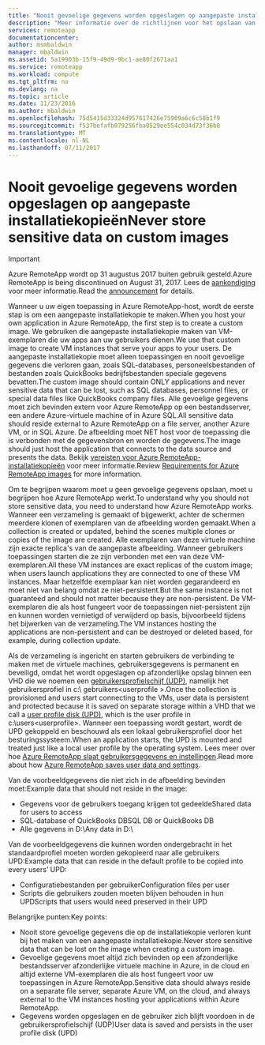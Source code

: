 ```yaml
---
title: "Nooit gevoelige gegevens worden opgeslagen op aangepaste installatiekopieën voor Azure RemoteApp | Microsoft Docs"
description: "Meer informatie over de richtlijnen voor het opslaan van gegevens in aangepaste installatiekopieën in Azure RemoteApp"
services: remoteapp
documentationcenter: 
author: msmbaldwin
manager: mbaldwin
ms.assetid: 5a19903b-15f9-49d9-9bc1-ae80f2671aa1
ms.service: remoteapp
ms.workload: compute
ms.tgt_pltfrm: na
ms.devlang: na
ms.topic: article
ms.date: 11/23/2016
ms.author: mbaldwin
ms.openlocfilehash: 75d5415d33324d957617426e75909a6c6c58b1f9
ms.sourcegitcommit: f537befafb079256fba0529ee554c034d73f36b0
ms.translationtype: MT
ms.contentlocale: nl-NL
ms.lasthandoff: 07/11/2017
---
```

# <a name="never-store-sensitive-data-on-custom-images"></a><span data-ttu-id="f292d-103">Nooit gevoelige gegevens worden opgeslagen op aangepaste installatiekopieën</span><span class="sxs-lookup"><span data-stu-id="f292d-103">Never store sensitive data on custom images</span></span>
> [!IMPORTANT]
> <span data-ttu-id="f292d-104">Azure RemoteApp wordt op 31 augustus 2017 buiten gebruik gesteld.</span><span class="sxs-lookup"><span data-stu-id="f292d-104">Azure RemoteApp is being discontinued on August 31, 2017.</span></span> <span data-ttu-id="f292d-105">Lees de [aankondiging](https://go.microsoft.com/fwlink/?linkid=821148) voor meer informatie.</span><span class="sxs-lookup"><span data-stu-id="f292d-105">Read the [announcement](https://go.microsoft.com/fwlink/?linkid=821148) for details.</span></span>
> 
> 

<span data-ttu-id="f292d-106">Wanneer u uw eigen toepassing in Azure RemoteApp-host, wordt de eerste stap is om een aangepaste installatiekopie te maken.</span><span class="sxs-lookup"><span data-stu-id="f292d-106">When you host your own application in Azure RemoteApp, the first step is to create a custom image.</span></span> <span data-ttu-id="f292d-107">We gebruiken die aangepaste installatiekopie maken van VM-exemplaren die uw apps aan uw gebruikers dienen.</span><span class="sxs-lookup"><span data-stu-id="f292d-107">We use that custom image to create VM instances that serve your apps to your users.</span></span> <span data-ttu-id="f292d-108">De aangepaste installatiekopie moet alleen toepassingen en nooit gevoelige gegevens die verloren gaan, zoals SQL-databases, personeelsbestanden of bestanden zoals QuickBooks bedrijfsbestanden speciale gegevens bevatten.</span><span class="sxs-lookup"><span data-stu-id="f292d-108">The custom image should contain ONLY applications and never sensitive data that can be lost, such as SQL databases, personnel files, or special data files like QuickBooks company files.</span></span> <span data-ttu-id="f292d-109">Alle gevoelige gegevens moet zich bevinden extern voor Azure RemoteApp op een bestandsserver, een andere Azure-virtuele machine of in Azure SQL.</span><span class="sxs-lookup"><span data-stu-id="f292d-109">All sensitive data should reside external to Azure RemoteApp on a file server, another Azure VM, or in SQL Azure.</span></span> <span data-ttu-id="f292d-110">De afbeelding moet NET host voor de toepassing die is verbonden met de gegevensbron en worden de gegevens.</span><span class="sxs-lookup"><span data-stu-id="f292d-110">The image should just host the application that connects to the data source and presents the data.</span></span> <span data-ttu-id="f292d-111">Bekijk [vereisten voor Azure RemoteApp-installatiekopieën](remoteapp-imagereqs.md) voor meer informatie.</span><span class="sxs-lookup"><span data-stu-id="f292d-111">Review [Requirements for Azure RemoteApp images](remoteapp-imagereqs.md) for more information.</span></span> 

<span data-ttu-id="f292d-112">Om te begrijpen waarom moet u geen gevoelige gegevens opslaan, moet u begrijpen hoe Azure RemoteApp werkt.</span><span class="sxs-lookup"><span data-stu-id="f292d-112">To understand why you should not store sensitive data, you need to understand how Azure RemoteApp works.</span></span> <span data-ttu-id="f292d-113">Wanneer een verzameling is gemaakt of bijgewerkt, achter de schermen meerdere klonen of exemplaren van de afbeelding worden gemaakt.</span><span class="sxs-lookup"><span data-stu-id="f292d-113">When a collection is created or updated, behind the scenes multiple clones or copies of the image are created.</span></span> <span data-ttu-id="f292d-114">Alle exemplaren van deze virtuele machine zijn exacte replica's van de aangepaste afbeelding. Wanneer gebruikers toepassingen starten die ze zijn verbonden met een van deze VM-exemplaren.</span><span class="sxs-lookup"><span data-stu-id="f292d-114">All these VM instances are exact replicas of the custom image; when users launch applications they are connected to one of these VM instances.</span></span> <span data-ttu-id="f292d-115">Maar hetzelfde exemplaar kan niet worden gegarandeerd en moet niet van belang omdat ze niet-persistent.</span><span class="sxs-lookup"><span data-stu-id="f292d-115">But the same instance is not guaranteed and should not matter because they are non-persistent.</span></span> <span data-ttu-id="f292d-116">De VM-exemplaren die als host fungeert voor de toepassingen niet-persistent zijn en kunnen worden vernietigd of verwijderd op basis, bijvoorbeeld tijdens het bijwerken van de verzameling.</span><span class="sxs-lookup"><span data-stu-id="f292d-116">The VM instances hosting the applications are non-persistent and can be destroyed or deleted based, for example, during collection update.</span></span> 

<span data-ttu-id="f292d-117">Als de verzameling is ingericht en starten gebruikers de verbinding te maken met de virtuele machines, gebruikersgegevens is permanent en beveiligd, omdat het wordt opgeslagen op afzonderlijke opslag binnen een VHD die we noemen een [gebruikersprofielschijf (UDP)](remoteapp-upd.md), namelijk het gebruikersprofiel in c:\ gebruikers\<userprofile >.</span><span class="sxs-lookup"><span data-stu-id="f292d-117">Once the collection is provisioned and users start connecting to the VMs, user data is persistent and protected because it is saved on separate storage within a VHD that we call a [user profile disk (UPD)](remoteapp-upd.md), which is the user profile in c:\users\<userprofile>.</span></span> <span data-ttu-id="f292d-118">Wanneer een toepassing wordt gestart, wordt de UPD gekoppeld en beschouwd als een lokaal gebruikersprofiel door het besturingssysteem.</span><span class="sxs-lookup"><span data-stu-id="f292d-118">When an application starts, the UPD is mounted and treated just like a local user profile by the operating system.</span></span> <span data-ttu-id="f292d-119">Lees meer over hoe [Azure RemoteApp slaat gebruikersgegevens en instellingen](remoteapp-upd.md).</span><span class="sxs-lookup"><span data-stu-id="f292d-119">Read more about how [Azure RemoteApp saves user data and settings](remoteapp-upd.md).</span></span>

<span data-ttu-id="f292d-120">Van de voorbeeldgegevens die niet zich in de afbeelding bevinden moet:</span><span class="sxs-lookup"><span data-stu-id="f292d-120">Example data that should not reside in the image:</span></span>

* <span data-ttu-id="f292d-121">Gegevens voor de gebruikers toegang krijgen tot gedeelde</span><span class="sxs-lookup"><span data-stu-id="f292d-121">Shared data for users to access</span></span>
* <span data-ttu-id="f292d-122">SQL-database of QuickBooks DB</span><span class="sxs-lookup"><span data-stu-id="f292d-122">SQL DB or QuickBooks DB</span></span>
* <span data-ttu-id="f292d-123">Alle gegevens in D:\\</span><span class="sxs-lookup"><span data-stu-id="f292d-123">Any data in D:\\</span></span>

<span data-ttu-id="f292d-124">Van de voorbeeldgegevens die kunnen worden ondergebracht in het standaardprofiel moeten worden gekopieerd naar alle gebruikers UPD:</span><span class="sxs-lookup"><span data-stu-id="f292d-124">Example data that can reside in the default profile to be copied into every users’ UPD:</span></span>

* <span data-ttu-id="f292d-125">Configuratiebestanden per gebruiker</span><span class="sxs-lookup"><span data-stu-id="f292d-125">Configuration files per user</span></span>
* <span data-ttu-id="f292d-126">Scripts die gebruikers zouden moeten blijven behouden in hun UPD</span><span class="sxs-lookup"><span data-stu-id="f292d-126">Scripts that users would need preserved in their UPD</span></span>

<span data-ttu-id="f292d-127">Belangrijke punten:</span><span class="sxs-lookup"><span data-stu-id="f292d-127">Key points:</span></span>

* <span data-ttu-id="f292d-128">Nooit store gevoelige gegevens die op de installatiekopie verloren kunt bij het maken van een aangepaste installatiekopie.</span><span class="sxs-lookup"><span data-stu-id="f292d-128">Never store sensitive data that can be lost on the image when creating a custom image.</span></span>
* <span data-ttu-id="f292d-129">Gevoelige gegevens moet altijd zich bevinden op een afzonderlijke bestandsserver afzonderlijke virtuele machine in Azure, in de cloud en altijd externe VM-exemplaren die als host fungeert voor uw toepassingen in Azure RemoteApp.</span><span class="sxs-lookup"><span data-stu-id="f292d-129">Sensitive data should always reside on a separate file server, separate Azure VM, on the cloud, and always external to the VM instances hosting your applications within Azure RemoteApp.</span></span> 
* <span data-ttu-id="f292d-130">Gegevens worden opgeslagen en de gebruiker zich blijft voordoen in de gebruikersprofielschijf (UDP)</span><span class="sxs-lookup"><span data-stu-id="f292d-130">User data is saved and persists in the user profile disk (UPD)</span></span>


